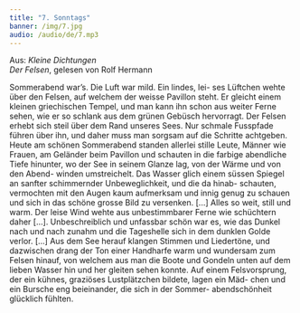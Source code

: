 ```yaml
---
title: "7. Sonntags"
banner: /img/7.jpg
audio: /audio/de/7.mp3
---
```


Aus: *Kleine Dichtungen  
Der Felsen*, gelesen von Rolf Hermann

Sommerabend war’s. Die Luft war mild. Ein lindes, lei-
ses Lüftchen wehte über den Felsen, auf welchem der weisse
Pavillon steht. Er gleicht einem kleinen griechischen Tempel,
und man kann ihn schon aus weiter Ferne sehen, wie er so
schlank aus dem grünen Gebüsch hervorragt. Der Felsen erhebt
sich steil über dem Rand unseres Sees. Nur schmale Fusspfade
führen über ihn, und daher muss man sorgsam auf die Schritte
achtgeben. Heute am schönen Sommerabend standen allerlei
stille Leute, Männer wie Frauen, am Geländer beim Pavillon
und schauten in die farbige abendliche Tiefe hinunter, wo der
See in seinem Glanze lag, von der Wärme und von den Abend-
winden umstreichelt. Das Wasser glich einem süssen Spiegel
an sanfter schimmernder Unbeweglichkeit, und die da hinab-
schauten, vermochten mit den Augen kaum aufmerksam und
innig genug zu schauen und sich in das schöne grosse Bild zu
versenken. [...] Alles so weit, still und warm. Der leise Wind
wehte aus unbestimmbarer Ferne wie schüchtern daher [...].
Unbeschreiblich und unfassbar schön war es, wie das Dunkel
nach und nach zunahm und die Tageshelle sich in dem dunklen
Golde verlor. [...] Aus dem See herauf klangen Stimmen und
Liedertöne, und dazwischen drang der Ton einer Handharfe
warm und wundersam zum Felsen hinauf, von welchem aus
man die Boote und Gondeln unten auf dem lieben Wasser hin
und her gleiten sehen konnte. Auf einem Felsvorsprung, der
ein kühnes, graziöses Lustplätzchen bildete, lagen ein Mäd-
chen und ein Bursche eng beieinander, die sich in der Sommer-
abendschönheit glücklich fühlten.